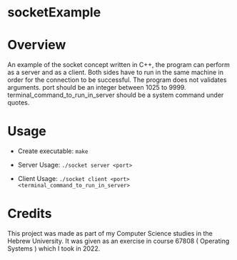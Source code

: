 # socketExample

Overview
========
An example of the socket concept written in C++, the program can perform as a server and as a client.
Both sides have to run in the same machine in order for the connection to be successful.
The program does not validates arguments.
port should be an integer between 1025 to 9999.
terminal_command_to_run_in_server should be a system command under quotes.

Usage
=====
* Create executable:
    ```make```

* Server Usage:
    ```./socket server <port>```

* Client Usage:
    ```./socket client <port> <terminal_command_to_run_in_server>```

Credits
=======
This project was made as part of my Computer Science studies in the Hebrew University.
It was given as an exercise in course 67808 ( Operating Systems ) which I took in 2022.
